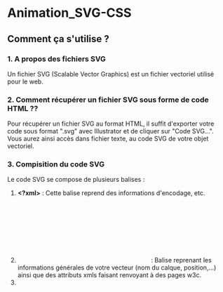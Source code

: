 # Animation_SVG-CSS
## Comment ça s'utilise ?
### 1. A propos des fichiers SVG 
Un fichier SVG (Scalable Vector Graphics) est un fichier vectoriel utilisé pour le web. 
### 2. Comment récupérer un fichier SVG sous forme de code HTML ?? 
Pour récupérer un fichier SVG au format HTML, il suffit d'exporter votre code sous format ".svg" avec Illustrator et de cliquer sur "Code SVG...". Vous aurez ainsi accès dans fichier texte, au code SVG de votre objet vectoriel.
### 3. Compisition du code SVG
Le code SVG se compose de plusieurs balises : 
1. **<?xml>** : Cette balise reprend des informations d'encodage, etc. 
2. **<svg>** :  Balise reprenant les informations générales de votre vecteur (nom du calque, position,...) ainsi que des attributs xmls faisant renvoyant à des pages w3c. 
3. **<style>** : Permet d'incorporer vos couleurs dans vos illustrations avec la propriété "fill". Propre aux svg. Les classes définies permettant de coloriser vos illustrations s'intitulent "st". Vous les retrouverez dans les balises dessinant vos formes. 
4. **<g>** : Balise regroupant les éléments que vous avez groupé dans votre fichier Illustrator
5. **<polygon>** : Balise indiquant que votre forme est un polygone (forme créé avec l'outil polygone d'Illustrator).
6. **<path>** : Balise indiquant que votre forme est un tracé que vous avez dessiné "vous-meme".

Vous remarquerez que vos balises <polygon> et <path> sont respectivement composés d'attributs "points" et "d". Ces attributs ont en valeur une longue série de chiffres. Il s'agit en fait des coordonnées vectorielles qui permettent à HTML de retracer vos formes. Il vaut donc mieux laisser ces valeurs tranquilles sous peine de voir votre illustation déformée. 

### 4. Sélecteurs CSS du code SVG
Pour pouvoir animer un fichier SVG, le plus intéressant sera donc d'animer les balises composant le SVG. Il faudra ainsi cibler les balises <polygon> ou <path> en CSS. Pour repérer plus facilement les composants de votre SVG, il est recommandé de les nommer dans votre fichier Illustrator. Ainsi, vous pourrez les reconnaitre via les valeurs de leur attributs "id" respectifs. 
  
Vous pourrez dès lors cibler vos tracés et formes via les sélecteur CSS. Si, via un même sélecteur vous voulez cibler plusieurs éléments, il est également possible de rajouter des classes à vos tracés.

### 5. Animation du SVG avec @KeyFrames et :hover
Une fois vos sélecteurs couchés sur votre CSS, il vous suffit de les animer comme n'importe quel autre élément HTML ! 
Vous pouvez réaliser des animations lors d'un survol avec :hover, etc. 
Pour une animation "automatique", utilisez la baliser @KeyFrames. 

Vous pouvez réaliser des animations différentes pour chaque tracé de votre fichier vectoriel. 

Attention, si vous voulez changer la couleur de fond, il faut bien utiliser la propriété "fill" et non "background". 

### 6. Exemple (En SASS)
/** ON REALISE L'ANIMATION DE CHANGEMENT DE COULEUR **/
@keyframes changecolor {
   0%   {
       fill : #fcacac;
    }
  25%  {
      fill : #ac9ded;
    }
  75%  {
      fill : #befab9;
    }
  100% {
      fill : #fcacac;
    }
}

/** ON REALISE L'ANIMATION DE MOUVEMENT **/
@keyframes movesvg { 
   0%   {
       transform: translateY(0);
    }
  50%  {
      transform: translateY(30px);
    }
  100% {
      transform: translateY(0);
    }
}
/** ON CIBLE LE FICHIER VECTORIEL ET LES TRACES ET ON APPLIQUE LES ANNIMATIONS **/
#jean_logo{ // On cible l'élément SVG et on lui applique l'annimation de mouvement avec 'animation: movesvg 2s infinite;' 
    width: 500px;
    animation: movesvg 2s infinite; 
    polygon{ //On cible une 
        fill : white;
        animation: changecolor 2s infinite; 
    }
    // On cible les tracés et on leur appliquel'annimation de changement de couleurs avec des timings différents avec 'animation: changecolor 3s infinite; ' 
    path:nth-of-type(1){
        animation: changecolor 3s infinite; 
        fill : white;
    }
    path:nth-of-type(2){
        fill : white;
        animation: changecolor 4s infinite; 
}
